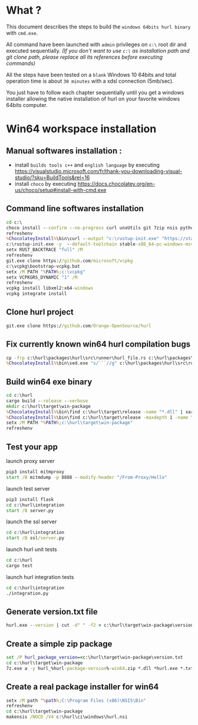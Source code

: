 # What ?

This document describes the steps to build the `windows 64bits hurl binary` with `cmd.exe`.

All command have been launched with `admin` privileges on `c:\` root dir and executed sequentially. *(If you don't want to use `c:\` as installation path and git clone path, please replace all its references before executing commands)*

All the steps have been tested on a `blank` Windows 10 64bits and total operation time is about `30 minutes` with a xdsl connection (5mb/sec). 

You just have to follow each chapter sequentially until you get a windows installer allowing the native installation of hurl on your favorite windows 64bits computer.

# Win64 workspace installation

## Manual softwares installation :

- install `builds tools c++` and `english language` by executing https://visualstudio.microsoft.com/fr/thank-you-downloading-visual-studio/?sku=BuildTools&rel=16
- install `choco` by executing https://docs.chocolatey.org/en-us/choco/setup#install-with-cmd.exe

## Command line softwares installation

```cmd
cd c:\
choco install --confirm --no-progress curl unxUtils git 7zip nsis python3 winlibs-llvm-free
refreshenv
%ChocolateyInstall%\bin\curl --output "c:\rustup-init.exe" "https://static.rust-lang.org/rustup/dist/i686-pc-windows-gnu/rustup-init.exe"
c:\rustup-init.exe -y  --default-toolchain stable-x86_64-pc-windows-msvc
setx RUST_BACKTRACE "full" /M
refreshenv
git.exe clone https://github.com/microsoft/vcpkg
c:\vcpkg\bootstrap-vcpkg.bat
setx /M PATH "%PATH%;c:\vcpkg"
setx VCPKGRS_DYNAMIC "1" /M
refreshenv
vcpkg install libxml2:x64-windows
vcpkg integrate install
```

## Clone hurl project

```cmd
git.exe clone https://github.com/Orange-OpenSource/hurl
```

## Fix currently known win64 hurl compilation bugs

```cmd
cp -frp c:\hurl\packages\hurl\src\runner\hurl_file.rs c:\hurl\packages\hurl\src\runner\hurl_file.rs.ori
%ChocolateyInstall%\bin\sed.exe "s/```//g" c:\hurl\packages\hurl\src\runner\hurl_file.rs.ori  > c:\hurl\packages\hurl\src\runner\hurl_file.rs
```

## Build win64 exe binary

```cmd
cd c:\hurl
cargo build --release --verbose
mkdir c:\hurl\target\win-package
%ChocolateyInstall%\bin\find c:\hurl\target\release -name "*.dll" | xargs -i cp -frp {} c:\hurl\target\win-package
%ChocolateyInstall%\bin\find c:\hurl\target\release -maxdepth 1 -name "hurl*.exe" | xargs -i cp -frp {} c:\hurl\target\win-package
setx /M PATH "%PATH%;c:\hurl\target\win-package"
refreshenv
```

## Test your app

launch proxy server

```cmd
pip3 install mitmproxy
start /B mitmdump -p 8888 --modify-header "/From-Proxy/Hello"
```

launch test server

```cmd
pip3 install flask
cd c:\hurl\integration
start /B server.py
```

launch the ssl server

```cmd
cd c:\hurl\integration
start /B ssl/server.py
```

launch hurl unit tests

```cmd
cd c:\hurl
cargo test
```

launch hurl integration tests

```cmd
cd c:\hurl\integration
./integration.py
```

## Generate version.txt file

```cmd
hurl.exe --version | cut -d" " -f2 > c:\hurl\target\win-package\version.txt
```

## Create a simple zip package

```cmd
set /P hurl_package_version=<c:\hurl\target\win-package\version.txt
cd c:\hurl\target\win-package
7z.exe a -y hurl_%hurl-package-version%-win64.zip *.dll *hurl.exe *.txt
```

## Create a real package installer for win64

```cmd
setx /M path "%path%;C:\Program Files (x86)\NSIS\Bin"
refreshenv
cd c:\hurl\target\win-package
makensis /NOCD /V4 c:\hurl\ci\windows\hurl.nsi
```
